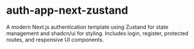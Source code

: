 # auth-app-next-zustand
A modern Next.js authentication template using Zustand for state management and shadcn/ui for styling. Includes login, register, protected routes, and responsive UI components.
